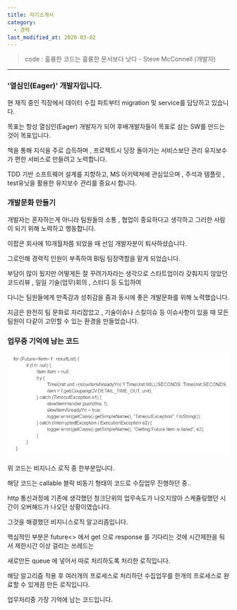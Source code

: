 ```yaml
---
title: 자기소개서
category:
  - 경력
last_modified_at: 2020-03-02
---
```

> code : 훌륭한 코드는 훌륭한 문서보다 낫다 - Steve McConnell (개발자)
--------------------------------------------------------------


### '열심인(Eager)' 개발자입니다.

현 재직 중인 직장에서 데이터 수집 파트부터 migration 및 service를 담당하고 있습니다.

목표는 항상 열심인(Eager) 개발자가 되어 후배개발자들이 목표로 삼는 SW를 만드는 것이 목표입니다.

책을 통해 지식을 주로 습득하며 , 프로젝트시 당장 돌아가는 서비스보단 관리 유지보수가 편한 서비스로 만들려고 노력합니다.

TDD 기반 소프트웨어 설계를 지향하고, MS 아키텍쳐에 관심있으며 , 주석과 템플릿 , test유닛을 활용한 유지보수 관리를 중요시 합니다.


### 개발문화 만들기

개발자는 혼자하는게 아니라 팀원들의 소통 , 협업이 중요하다고 생각하고 그러한 사람이 되기 위해 노력하고 행동합니다.

이팝콘 회사에 10개월차쯤 되었을 때 선임 개발자분이 퇴사하셨습니다.

그로인해 경력직 인원이 부족하여 BI팀 팀장역할을 맡게 되었습니다.

부담이 많이 됬지만 어떻게든 잘 꾸려가자라는 생각으로 스타트업이라 갖춰지지 않았던 코드리뷰 , 일일 기술(업무)회의 , 스터디 등 도입하여 

다니는 팀원들에게 만족감과 성취감을 줌과 동시에 좋은 개발문화를 위해 노력했습니다.

지금은 완전히 팀 문화로 자리잡았고 , 기술이슈나 스킬이슈 등 이슈사항이 있을 때 모든 팀원이 다같이 고민할 수 있는 환경을 만들었습니다.

### 업무중 기억에 남는 코드

![img](../img/code.JPG)

위 코드는 비지니스 로직 중 한부분입니다.

해당 코드는 callable 블락 비동기 형태의 코드로 수집업무 진행하던 중..

http 통신과정에 기존에 생각했던 청크단위의 업무속도가 나오지않아 스케쥴링했던 시간이 오버해드가 나오던 상황이였습니다.

그것을 해결했던 비지니스로직 알고리즘입니다.

핵심적인 부분은 future<> 에서 get 으로 response 를 기다리는 것에 시간제한을 둬서 제한시간 이상 걸리는 쓰레드는

새로만든 queue 에 넣어서 따로 처리하도록 처리한 로직입니다.

해당 알고리즘 적용 후 여러개의 프로세스로 처리하던 수집업무를 한개의 프로세스로 완료할 수 있게끔 만든 로직입니다.

업무처리중 가장 기억에 남는 코드입니다.
